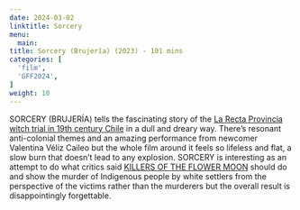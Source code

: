 ```yaml
---
date: 2024-03-02
linktitle: Sorcery
menu:
  main:
title: Sorcery (Brujería) (2023) - 101 mins
categories: [
  'film',
  'GFF2024',
]
weight: 10
---
```


SORCERY (BRUJERÍA) tells the fascinating story of the [La Recta Provincia witch trial in 19th century Chile](https://doi.org/10.4000/anthrovision.3946) in a dull and dreary way. There’s resonant anti-colonial themes and an amazing performance from newcomer Valentina Véliz Caileo but the whole film around it feels so lifeless and flat, a slow burn that doesn’t lead to any explosion. SORCERY is interesting as an attempt to do what critics said [KILLERS OF THE FLOWER MOON](https://reviewsperminute.simonxix.com/posts/killers_of_the_flower_moon/) should do and show the murder of Indigenous people by white settlers from the perspective of the victims rather than the murderers but the overall result is disappointingly forgettable. 
